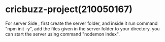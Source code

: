 # cricbuzz-project(210050167)

For server Side , first create the server folder, and inside it run command "npm init -y", add the files given in the server folder to your directory.
you can start the server using command "nodemon index".
